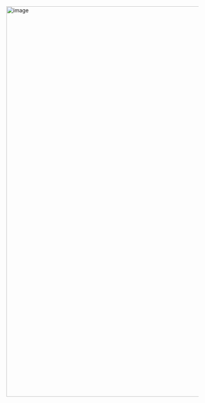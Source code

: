 
<img width="736" height="1023" alt="image" src="https://github.com/user-attachments/assets/d97f08a9-8d5b-408e-8589-5f41983d6c5c" />
